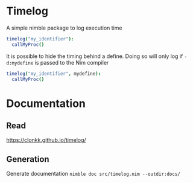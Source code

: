 # Timelog

A simple nimble package to log execution time

```nim
timelog("my_identifier"):
  callMyProc()
```

It is possible to hide the timing behind a define. Doing so will only log if `-d:mydefine` is passed to the Nim compiler 

```nim
timelog("my_identifier", mydefine):
  callMyProc()
```

# Documentation

## Read

https://clonkk.github.io/timelog/


## Generation

Generate documentation ``nimble doc src/timelog.nim --outdir:docs/``

